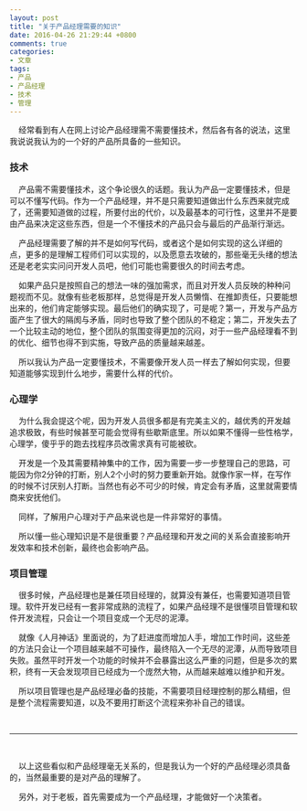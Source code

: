 ```yaml
---
layout: post
title: "关于产品经理需要的知识"
date: 2016-04-26 21:29:44 +0800
comments: true
categories:
- 文章
tags:
- 产品
- 产品经理
- 技术
- 管理
---
```



&nbsp;&nbsp;&nbsp;&nbsp;经常看到有人在网上讨论产品经理需不需要懂技术，然后各有各的说法，这里我说说我认为的一个好的产品所具备的一些知识。

<!--more-->

### 技术

&nbsp;&nbsp;&nbsp;&nbsp;产品需不需要懂技术，这个争论很久的话题。我认为产品一定要懂技术，但是可以不懂写代码。作为一个产品经理，并不是只需要知道做出什么东西来就完成了，还需要知道做的过程，所要付出的代价，以及最基本的可行性，这里并不是要由产品来决定这些东西，但是一个不懂技术的产品只会与最后的产品渐行渐远。

&nbsp;&nbsp;&nbsp;&nbsp;产品经理需要了解的并不是如何写代码，或者这个是如何实现的这么详细的点，更多的是理解工程师们可以实现的，以及愿意去攻破的，那些毫无头绪的想法还是老老实实问问开发人员吧，他们可能也需要很久的时间去考虑。

&nbsp;&nbsp;&nbsp;&nbsp;如果产品只是按照自己的想法一味的强加需求，而且对开发人员反映的种种问题视而不见。就像有些老板那样，总觉得是开发人员懒惰、在推卸责任，只要能想出来的，他们肯定能够实现。最后他们的确实现了，可是呢？第一，开发与产品方面产生了很大的隔阂与矛盾，同时也导致了整个团队的不稳定；第二，开发失去了一个比较主动的地位，整个团队的氛围变得更加的沉闷，对于一些产品经理看不到的优化、细节也得不到实施，导致产品的质量越来越差。

&nbsp;&nbsp;&nbsp;&nbsp;所以我认为产品一定要懂技术，不需要像开发人员一样去了解如何实现，但要知道能够实现到什么地步，需要什么样的代价。

### 心理学

&nbsp;&nbsp;&nbsp;&nbsp;为什么我会提这个呢，因为开发人员很多都是有完美主义的，越优秀的开发越追求极致，有些时候甚至可能会觉得有些歇斯底里。所以如果不懂得一些性格学，心理学，傻乎乎的跑去找程序员改需求真有可能被砍。

&nbsp;&nbsp;&nbsp;&nbsp;开发是一个及其需要精神集中的工作，因为需要一步一步整理自己的思路，可能因为你2分钟的打断，别人2个小时的努力要重新开始。就像作家一样，在写作的时候不讨厌别人打断。当然也有必不可少的时候，肯定会有矛盾，这里就需要情商来安抚他们。

&nbsp;&nbsp;&nbsp;&nbsp;同样，了解用户心理对于产品来说也是一件非常好的事情。

&nbsp;&nbsp;&nbsp;&nbsp;所以懂一些心理知识是不是很重要？产品经理和开发之间的关系会直接影响开发效率和技术创新，最终也会影响产品。

### 项目管理

&nbsp;&nbsp;&nbsp;&nbsp;很多时候，产品经理也是兼任项目经理的，就算没有兼任，也需要知道项目管理。软件开发已经有一套非常成熟的流程了，如果产品经理不是很懂项目管理和软件开发流程，只会让一个项目变成一个无尽的泥潭。

&nbsp;&nbsp;&nbsp;&nbsp;就像《人月神话》里面说的，为了赶进度而增加人手，增加工作时间，这些差的方法只会让一个项目越来越不可操作，最终陷入一个无尽的泥潭，从而导致项目失败。虽然平时开发一个功能的时候并不会暴露出这么严重的问题，但是多次的累积，终有一天会发现项目已经成为一个庞然大物，从而越来越难以维护和开发。

&nbsp;&nbsp;&nbsp;&nbsp;所以项目管理也是产品经理必备的技能，不需要项目经理控制的那么精细，但是整个流程需要知道，以及不要用打断这个流程来弥补自己的错误。


<br>

----

<br>

&nbsp;&nbsp;&nbsp;&nbsp;以上这些看似和产品经理毫无关系的，但是我认为一个好的产品经理必须具备的，当然最重要的是对产品的理解了。


&nbsp;&nbsp;&nbsp;&nbsp;另外，对于老板，首先需要成为一个产品经理，才能做好一个决策者。
